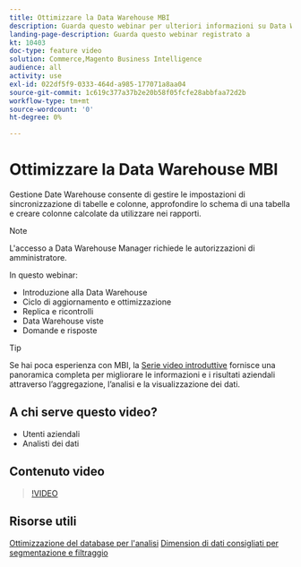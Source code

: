 ```yaml
---
title: Ottimizzare la Data Warehouse MBI
description: Guarda questo webinar per ulteriori informazioni su Data Warehouse Manager.
landing-page-description: Guarda questo webinar registrato a
kt: 10403
doc-type: feature video
solution: Commerce,Magento Business Intelligence
audience: all
activity: use
exl-id: 022df5f9-0333-464d-a985-177071a8aa04
source-git-commit: 1c619c377a37b2e20b58f05fcfe28abbfaa72d2b
workflow-type: tm+mt
source-wordcount: '0'
ht-degree: 0%

---
```


# Ottimizzare la Data Warehouse MBI

Gestione Date Warehouse consente di gestire le impostazioni di sincronizzazione di tabelle e colonne, approfondire lo schema di una tabella e creare colonne calcolate da utilizzare nei rapporti.

>[!NOTE]
>
>L&#39;accesso a Data Warehouse Manager richiede le autorizzazioni di amministratore.

In questo webinar:

- Introduzione alla Data Warehouse
- Ciclo di aggiornamento e ottimizzazione
- Replica e ricontrolli
- Data Warehouse viste
- Domande e risposte

>[!TIP]
>
>Se hai poca esperienza con MBI, la [Serie video introduttive](./../1-overview.md) fornisce una panoramica completa per migliorare le informazioni e i risultati aziendali attraverso l’aggregazione, l’analisi e la visualizzazione dei dati.

## A chi serve questo video?

- Utenti aziendali
- Analisti dei dati

## Contenuto video

>[!VIDEO](https://video.tv.adobe.com/v/342562?quality=12&learn=on)

## Risorse utili

[Ottimizzazione del database per l&#39;analisi](https://docs.magento.com/mbi/best-practices/opt-db-analysis.html)
[Dimension di dati consigliati per segmentazione e filtraggio](https://docs.magento.com/mbi/best-practices/segment-filter.html)

